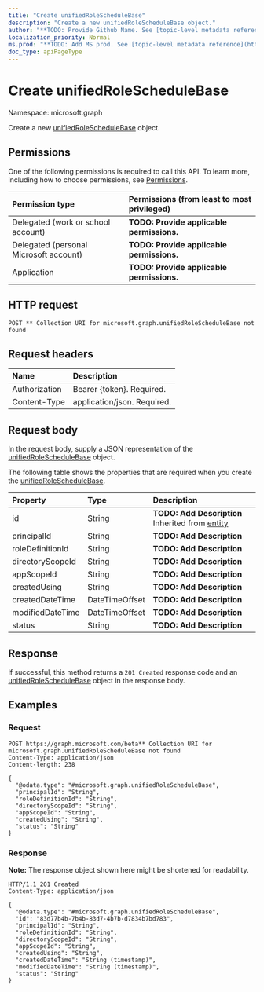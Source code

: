```yaml
---
title: "Create unifiedRoleScheduleBase"
description: "Create a new unifiedRoleScheduleBase object."
author: "**TODO: Provide Github Name. See [topic-level metadata reference](https://msgo.azurewebsites.net/add/document/guidelines/metadata.html#topic-level-metadata)**"
localization_priority: Normal
ms.prod: "**TODO: Add MS prod. See [topic-level metadata reference](https://msgo.azurewebsites.net/add/document/guidelines/metadata.html#topic-level-metadata)**"
doc_type: apiPageType
---
```


# Create unifiedRoleScheduleBase
Namespace: microsoft.graph

Create a new [unifiedRoleScheduleBase](../resources/unifiedroleschedulebase.md) object.

## Permissions
One of the following permissions is required to call this API. To learn more, including how to choose permissions, see [Permissions](/graph/permissions-reference).

|Permission type|Permissions (from least to most privileged)|
|:---|:---|
|Delegated (work or school account)|**TODO: Provide applicable permissions.**|
|Delegated (personal Microsoft account)|**TODO: Provide applicable permissions.**|
|Application|**TODO: Provide applicable permissions.**|

## HTTP request

<!-- {
  "blockType": "ignored"
}
-->
``` http
POST ** Collection URI for microsoft.graph.unifiedRoleScheduleBase not found
```

## Request headers
|Name|Description|
|:---|:---|
|Authorization|Bearer {token}. Required.|
|Content-Type|application/json. Required.|

## Request body
In the request body, supply a JSON representation of the [unifiedRoleScheduleBase](../resources/unifiedroleschedulebase.md) object.

The following table shows the properties that are required when you create the [unifiedRoleScheduleBase](../resources/unifiedroleschedulebase.md).

|Property|Type|Description|
|:---|:---|:---|
|id|String|**TODO: Add Description** Inherited from [entity](../resources/entity.md)|
|principalId|String|**TODO: Add Description**|
|roleDefinitionId|String|**TODO: Add Description**|
|directoryScopeId|String|**TODO: Add Description**|
|appScopeId|String|**TODO: Add Description**|
|createdUsing|String|**TODO: Add Description**|
|createdDateTime|DateTimeOffset|**TODO: Add Description**|
|modifiedDateTime|DateTimeOffset|**TODO: Add Description**|
|status|String|**TODO: Add Description**|



## Response

If successful, this method returns a `201 Created` response code and an [unifiedRoleScheduleBase](../resources/unifiedroleschedulebase.md) object in the response body.

## Examples

### Request
<!-- {
  "blockType": "request",
  "name": "create_unifiedroleschedulebase_from_"
}
-->
``` http
POST https://graph.microsoft.com/beta** Collection URI for microsoft.graph.unifiedRoleScheduleBase not found
Content-Type: application/json
Content-length: 238

{
  "@odata.type": "#microsoft.graph.unifiedRoleScheduleBase",
  "principalId": "String",
  "roleDefinitionId": "String",
  "directoryScopeId": "String",
  "appScopeId": "String",
  "createdUsing": "String",
  "status": "String"
}
```


### Response
**Note:** The response object shown here might be shortened for readability.
<!-- {
  "blockType": "response",
  "truncated": true,
  "@odata.type": "microsoft.graph.unifiedRoleScheduleBase"
}
-->
``` http
HTTP/1.1 201 Created
Content-Type: application/json

{
  "@odata.type": "#microsoft.graph.unifiedRoleScheduleBase",
  "id": "83d77b4b-7b4b-83d7-4b7b-d7834b7bd783",
  "principalId": "String",
  "roleDefinitionId": "String",
  "directoryScopeId": "String",
  "appScopeId": "String",
  "createdUsing": "String",
  "createdDateTime": "String (timestamp)",
  "modifiedDateTime": "String (timestamp)",
  "status": "String"
}
```

